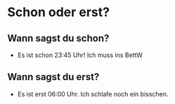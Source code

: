 # Schon oder erst?

## Wann sagst du schon?

* Es ist schon 23:45 Uhr! Ich muss ins BettW

## Wann sagst du erst?

* Es ist erst 06:00 Uhr. Ich schlafe noch ein bisschen.